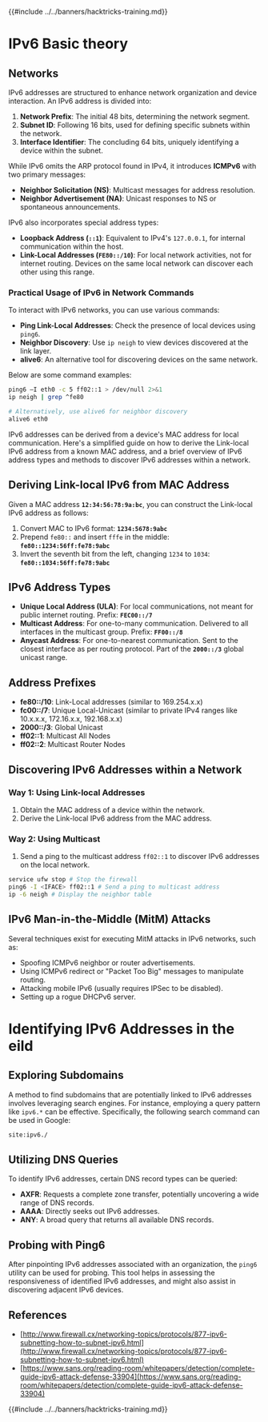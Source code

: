 {{#include ../../banners/hacktricks-training.md}}

# IPv6 Basic theory

## Networks

IPv6 addresses are structured to enhance network organization and device interaction. An IPv6 address is divided into:

1. **Network Prefix**: The initial 48 bits, determining the network segment.
2. **Subnet ID**: Following 16 bits, used for defining specific subnets within the network.
3. **Interface Identifier**: The concluding 64 bits, uniquely identifying a device within the subnet.

While IPv6 omits the ARP protocol found in IPv4, it introduces **ICMPv6** with two primary messages:

- **Neighbor Solicitation (NS)**: Multicast messages for address resolution.
- **Neighbor Advertisement (NA)**: Unicast responses to NS or spontaneous announcements.

IPv6 also incorporates special address types:

- **Loopback Address (`::1`)**: Equivalent to IPv4's `127.0.0.1`, for internal communication within the host.
- **Link-Local Addresses (`FE80::/10`)**: For local network activities, not for internet routing. Devices on the same local network can discover each other using this range.

### Practical Usage of IPv6 in Network Commands

To interact with IPv6 networks, you can use various commands:

- **Ping Link-Local Addresses**: Check the presence of local devices using `ping6`.
- **Neighbor Discovery**: Use `ip neigh` to view devices discovered at the link layer.
- **alive6**: An alternative tool for discovering devices on the same network.

Below are some command examples:

```bash
ping6 –I eth0 -c 5 ff02::1 > /dev/null 2>&1
ip neigh | grep ^fe80

# Alternatively, use alive6 for neighbor discovery
alive6 eth0
```

IPv6 addresses can be derived from a device's MAC address for local communication. Here's a simplified guide on how to derive the Link-local IPv6 address from a known MAC address, and a brief overview of IPv6 address types and methods to discover IPv6 addresses within a network.

## **Deriving Link-local IPv6 from MAC Address**

Given a MAC address **`12:34:56:78:9a:bc`**, you can construct the Link-local IPv6 address as follows:

1. Convert MAC to IPv6 format: **`1234:5678:9abc`**
2. Prepend `fe80::` and insert `fffe` in the middle: **`fe80::1234:56ff:fe78:9abc`**
3. Invert the seventh bit from the left, changing `1234` to `1034`: **`fe80::1034:56ff:fe78:9abc`**

## **IPv6 Address Types**

- **Unique Local Address (ULA)**: For local communications, not meant for public internet routing. Prefix: **`FEC00::/7`**
- **Multicast Address**: For one-to-many communication. Delivered to all interfaces in the multicast group. Prefix: **`FF00::/8`**
- **Anycast Address**: For one-to-nearest communication. Sent to the closest interface as per routing protocol. Part of the **`2000::/3`** global unicast range.

## **Address Prefixes**

- **fe80::/10**: Link-Local addresses (similar to 169.254.x.x)
- **fc00::/7**: Unique Local-Unicast (similar to private IPv4 ranges like 10.x.x.x, 172.16.x.x, 192.168.x.x)
- **2000::/3**: Global Unicast
- **ff02::1**: Multicast All Nodes
- **ff02::2**: Multicast Router Nodes

## **Discovering IPv6 Addresses within a Network**

### Way 1: Using Link-local Addresses

1. Obtain the MAC address of a device within the network.
2. Derive the Link-local IPv6 address from the MAC address.

### Way 2: Using Multicast

1. Send a ping to the multicast address `ff02::1` to discover IPv6 addresses on the local network.

```bash
service ufw stop # Stop the firewall
ping6 -I <IFACE> ff02::1 # Send a ping to multicast address
ip -6 neigh # Display the neighbor table
```

## IPv6 Man-in-the-Middle (MitM) Attacks

Several techniques exist for executing MitM attacks in IPv6 networks, such as:

- Spoofing ICMPv6 neighbor or router advertisements.
- Using ICMPv6 redirect or "Packet Too Big" messages to manipulate routing.
- Attacking mobile IPv6 (usually requires IPSec to be disabled).
- Setting up a rogue DHCPv6 server.

# Identifying IPv6 Addresses in the eild

## Exploring Subdomains

A method to find subdomains that are potentially linked to IPv6 addresses involves leveraging search engines. For instance, employing a query pattern like `ipv6.*` can be effective. Specifically, the following search command can be used in Google:

```bash
site:ipv6./
```

## Utilizing DNS Queries

To identify IPv6 addresses, certain DNS record types can be queried:

- **AXFR**: Requests a complete zone transfer, potentially uncovering a wide range of DNS records.
- **AAAA**: Directly seeks out IPv6 addresses.
- **ANY**: A broad query that returns all available DNS records.

## Probing with Ping6

After pinpointing IPv6 addresses associated with an organization, the `ping6` utility can be used for probing. This tool helps in assessing the responsiveness of identified IPv6 addresses, and might also assist in discovering adjacent IPv6 devices.

## References

- [http://www.firewall.cx/networking-topics/protocols/877-ipv6-subnetting-how-to-subnet-ipv6.html](http://www.firewall.cx/networking-topics/protocols/877-ipv6-subnetting-how-to-subnet-ipv6.html)
- [https://www.sans.org/reading-room/whitepapers/detection/complete-guide-ipv6-attack-defense-33904](https://www.sans.org/reading-room/whitepapers/detection/complete-guide-ipv6-attack-defense-33904)

{{#include ../../banners/hacktricks-training.md}}




